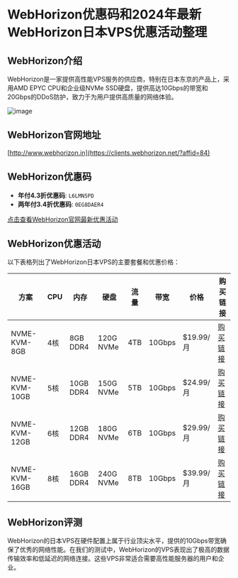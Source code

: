 # WebHorizon优惠码和2024年最新WebHorizon日本VPS优惠活动整理

## WebHorizon介绍
WebHorizon是一家提供高性能VPS服务的供应商，特别在日本东京的产品上，采用AMD EPYC CPU和企业级NVMe SSD硬盘，提供高达10Gbps的带宽和20Gbps的DDoS防护，致力于为用户提供高质量的网络体验。

![image](https://github.com/oundinktew/WebHorizon/assets/169419782/7423fe65-08fa-4abe-a9cd-4d06f1bf2cca)

## WebHorizon官网地址
[http://www.webhorizon.in](https://clients.webhorizon.net/?affid=84)

## WebHorizon优惠码
- **年付4.3折优惠码**: `L6LMN5PD`
- **两年付3.4折优惠码**: `0EG8DAER4`

[点击查看WebHorizon官网最新优惠活动](https://clients.webhorizon.net/?affid=84)

## WebHorizon优惠活动
以下表格列出了WebHorizon日本VPS的主要套餐和优惠价格：

| 方案           | CPU   | 内存      | 硬盘       | 流量 | 带宽      | 价格               | 购买链接                                |
|--------------|-------|----------|------------|------|----------|--------------------|----------------------------------------|
| NVME-KVM-8GB  | 4核   | 8GB DDR4 | 120G NVMe  | 4TB  | 10Gbps   | $19.99/月          | [购买链接](https://clients.webhorizon.net/?cmd=cart&action=add&affid=84&id=97) |
| NVME-KVM-10GB | 5核   | 10GB DDR4| 150G NVMe  | 5TB  | 10Gbps   | $24.99/月          | [购买链接](https://clients.webhorizon.net/?cmd=cart&action=add&affid=84&id=98) |
| NVME-KVM-12GB | 6核   | 12GB DDR4| 180G NVMe  | 6TB  | 10Gbps   | $29.99/月          | [购买链接](https://clients.webhorizon.net/?cmd=cart&action=add&affid=84&id=99) |
| NVME-KVM-16GB | 8核   | 16GB DDR4| 240G NVMe  | 8TB  | 10Gbps   | $39.99/月          | [购买链接](https://clients.webhorizon.net/?cmd=cart&action=add&affid=84&id=101) |

## WebHorizon评测
WebHorizon的日本VPS在硬件配置上属于行业顶尖水平，提供的10Gbps带宽确保了优秀的网络性能。在我们的测试中，WebHorizon的VPS表现出了极高的数据传输效率和低延迟的网络连接。这些VPS非常适合需要高性能服务器的用户和企业。
